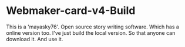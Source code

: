 # Webmaker-card-v4-Build
This is a 'mayasky76'. Open source story writing software. Which has a online version too. I've just build the local version. So that anyone can download it. And use it.
